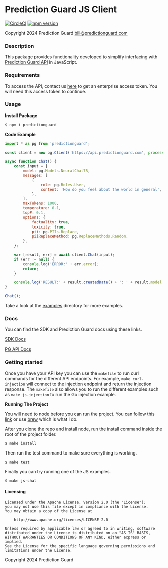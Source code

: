 # Prediction Guard JS Client

[![CircleCI](https://dl.circleci.com/status-badge/img/circleci/Cy6tWW4wpE69Ftb8vdTAN9/5WXNdoLm44kpG8i27QSZtA/tree/main.svg?style=svg)](https://dl.circleci.com/status-badge/redirect/circleci/Cy6tWW4wpE69Ftb8vdTAN9/5WXNdoLm44kpG8i27QSZtA/tree/main)
[![npm version](https://img.shields.io/npm/v/predictionguard.svg)](https://www.npmjs.com/package/predictionguard)

Copyright 2024 Prediction Guard
bill@predictionguard.com

### Description

This package provides functionality developed to simplify interfacing with [Prediction Guard API](https://www.predictionguard.com/) in JavaScript.

### Requirements

To access the API, contact us [here](https://mailchi.mp/predictionguard/getting-started) to get an enterprise access token. You will need this access token to continue.

### Usage

**Install Package**

```bash
$ npm i predictionguard
```

**Code Example**

```js
import * as pg from 'predictionguard';

const client = new pg.Client('https://api.predictionguard.com', process.env.PGKEY);

async function Chat() {
    const input = {
        model: pg.Models.NeuralChat7B,
        messages: [
            {
                role: pg.Roles.User,
                content: 'How do you feel about the world in general',
            },
        ],
        maxTokens: 1000,
        temperature: 0.1,
        topP: 0.1,
        options: {
            factuality: true,
            toxicity: true,
            pii: pg.PIIs.Replace,
            piiReplaceMethod: pg.ReplaceMethods.Random,
        },
    };

    var [result, err] = await client.Chat(input);
    if (err != null) {
        console.log('ERROR:' + err.error);
        return;
    }

    console.log('RESULT:' + result.createdDate() + ': ' + result.model + ': ' + result.choices[0].message.content);
}

Chat();
```
Take a look at the [examples](https://github.com/predictionguard/js-client/tree/main/examples) directory for more examples.

### Docs

You can find the SDK and Prediction Guard docs using these links.

[SDK Docs](https://predictionguard.github.io/js-client)

[PG API Docs](https://docs.predictionguard.com/docs/getting-started/welcome)

### Getting started

Once you have your API key you can use the `makefile` to run curl commands for the different API endpoints.
For example, `make curl-injection` will connect to the injection endpoint and return the injection response.
The `makefile` also allows you to run the different examples such as `make js-injection` to run the Go injection example.

**Running The Project**

You will need to node before you can run the project. You can follow this [link](https://nodejs.org/en/download/package-manager) or use [brew](https://formulae.brew.sh/formula/node) which is what I do.

After you clone the repo and install node, run the install command inside the root of the project folder.

```
$ make install
```

Then run the test command to make sure everything is working.

```
$ make test
```

Finally you can try running one of the JS examples.

```
$ make js-chat
```

#### Licensing

```
Licensed under the Apache License, Version 2.0 (the "License");
you may not use this file except in compliance with the License.
You may obtain a copy of the License at

    http://www.apache.org/licenses/LICENSE-2.0

Unless required by applicable law or agreed to in writing, software
distributed under the License is distributed on an "AS IS" BASIS,
WITHOUT WARRANTIES OR CONDITIONS OF ANY KIND, either express or implied.
See the License for the specific language governing permissions and
limitations under the License.
```

Copyright 2024 Prediction Guard
